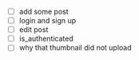 - [ ] add some post 
- [ ] login and sign up 
- [ ] edit post 
- [ ] is_authenticated
- [ ] why that thumbnail did not upload